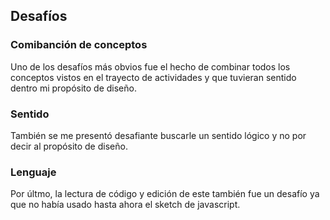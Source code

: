## Desafíos
### Comibanción de conceptos
Uno de los desafíos más obvios fue el hecho de combinar todos los conceptos vistos en el trayecto de actividades y que tuvieran sentido dentro mi propósito de diseño.
### Sentido
También se me presentó desafiante buscarle un sentido lógico y no por decir al propósito de diseño.
### Lenguaje
Por últmo, la lectura de código y edición de este también fue un desafío ya que no había usado hasta ahora el sketch de javascript.
